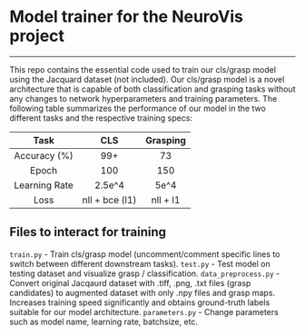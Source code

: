 # Model trainer for the NeuroVis project
---

This repo contains the essential code used to train our cls/grasp model using the Jacquard dataset (not included). Our cls/grasp model is a novel architecture that is capable of both classification and grasping tasks without any changes to network hyperparameters and training parameters. The following table summarizes the performance of our model in the two different tasks and the respective training specs:

 Task | CLS | Grasping
 :---: | :---: | :---:
 Accuracy (%) | 99+ | 73
 Epoch | 100 | 150
 Learning Rate | 2.5e^4 | 5e^4
 Loss | nll + bce (l1) | nll + l1

 ## Files to interact for training
 ```train.py``` - Train cls/grasp model (uncomment/comment specific lines to switch between different downstream tasks).
 ```test.py``` - Test model on testing dataset and visualize grasp / classification.
 ```data_preprocess.py``` - Convert original Jacqaurd dataset with .tiff, .png, .txt files (grasp candidates) to augmented dataset with only .npy files and grasp maps. Increases training speed significantly and obtains ground-truth labels suitable for our model architecture.
 ```parameters.py``` - Change parameters such as model name, learning rate, batchsize, etc.

